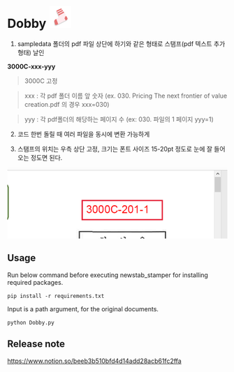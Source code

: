 # Dobby <img src="img/icon.png" width="50" height="50"> 

1. sampledata 폴더의 pdf 파일 상단에 하기와 같은 형태로 스탬프(pdf 텍스트 추가형태) 날인

**3000C-xxx-yyy**

> 3000C 고정

> xxx : 각 pdf 폴더 이름 앞 숫자 (ex. 030. Pricing The next frontier of value creation.pdf 의 경우 xxx=030)

> yyy : 각 pdf폴더의 해당하는 페이지 수 (ex: 030. 파일의 1 페이지 yyy=1)

2. 코드 한번 돌릴 때 여러 파일을 동시에 변환 가능하게

3. 스탬프의 위치는 우측 상단 고정, 크기는 폰트 사이즈 15-20pt 정도로 눈에 잘 들어오는 정도면 된다.

![sampleimage](img/example.png)

## Usage 

Run below command before executing newstab_stamper for installing required packages.

```shell
pip install -r requirements.txt
```

Input is a path argument, for the original documents.

```shell
python Dobby.py
```

## Release note

https://www.notion.so/beeb3b510bfd4d14add28acb61fc2ffa
